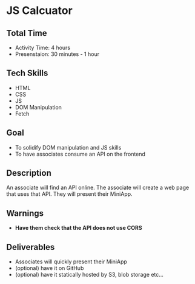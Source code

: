 # JS Calcuator

## Total Time 
- Activity Time: 4 hours
- Presenstaion: 30 minutes - 1 hour

## Tech Skills
- HTML
- CSS
- JS
- DOM Manipulation
- Fetch 

## Goal
- To solidify DOM manipulation and JS skills
- To have associates consume an API on the frontend

## Description
An associate will find an API online. The associate will create a web page that uses that API. They will present their MiniApp.

## Warnings
- **Have them check that the API does not use CORS**

## Deliverables
- Associates will quickly present their MiniApp
- (optional) have it on GitHub
- (optional) have it statically hosted by S3, blob storage etc...